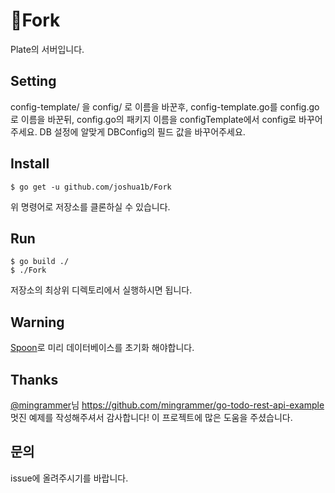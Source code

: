 :fork_and_knife:Fork
==========
Plate의 서버입니다.

Setting
--------
config-template/ 을 config/ 로 이름을 바꾼후,
config-template.go를 config.go로 이름을 바꾼뒤,
config.go의 패키지 이름을 configTemplate에서 config로 바꾸어주세요.
DB 설정에 알맞게 DBConfig의 필드 값을 바꾸어주세요.

Install
--------
```
$ go get -u github.com/joshua1b/Fork
```
위 명령어로 저장소를 클론하실 수 있습니다.

Run
------
```
$ go build ./
$ ./Fork
```
저장소의 최상위 디렉토리에서 실행하시면 됩니다.

Warning
--------
[Spoon](https://github.com/joshua1b/Spoon)로 미리 데이터베이스를 초기화 해야합니다.

Thanks
-------
[@mingrammer](https://github.com/mingrammer/)님
https://github.com/mingrammer/go-todo-rest-api-example
멋진 예제를 작성해주셔서 감사합니다! 이 프로젝트에 많은 도움을 주셨습니다.

문의
--------
issue에 올려주시기를 바랍니다.
